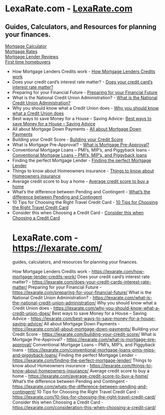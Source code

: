 <h1>LexaRate.com - <a href="https://lexarate.com/">LexaRate.com</a></h1>
<h2>Guides, Calculators, and Resources for planning your finances.</h2>
<a href="https://lexarate.com/mortgages/mortgage-calculator/">Mortgage Calculator</a>
<br>
<a href="https://lexarate.com/mortgages/mortgage-rates/">Mortgage Rates</a>
<br>
<a href="https://lexarate.com/mortgages/lender-reviews/">Mortgage Lender Reviews</a>
<br>
<a href="https://lexarate.com/mortgages/first-time-home-buyers/">First time homebuyers</a>

<ul>
<li>How Mortgage Lenders Credits work - <a href="https://lexarate.com/how-mortgage-lender-credits-work/">How Mortgage Lenders Credits work</a></li> 
  
  <li>Does your credit card’s interest rate matter? - <a href="https://lexarate.com/does-your-credit-cards-interest-rate-matter/">Does your credit card’s interest rate matter?</a></li> 
  
<li>Preparing for your Financial Future - <a href="https://lexarate.com/preparing-for-your-financial-future/">Preparing for your Financial Future</a></li>
  
<li>What is the National Credit Union Administration? - <a href="https://lexarate.com/what-is-the-national-credit-union-administration">What is the National Credit Union Administration?</a></li>
  
<li>Why you should know what a Credit Union does - <a href="https://lexarate.com/why-you-should-know-what-a-credit-union-does/">Why you should know what a Credit Union does</a></li>
  
<li>Best ways to save Money for a House – Saving Advice- <a href="https://lexarate.com/best-ways-to-save-money-for-a-house-saving-advice/">Best ways to save Money for a House – Saving Advice</a></li>
  
<li>All about Mortgage Down Payments - <a href="https://lexarate.com/all-about-mortgage-down-payments/">All about Mortgage Down Payments</a></li>
  
<li>Building your Credit Score - <a href="https://lexarate.com/building-your-credit-score/">Building your Credit Score</a></li>
  
<li>What is Mortgage Pre-Approval? - <a href="https://lexarate.com/what-is-mortgage-pre-approval/">What is Mortgage Pre-Approval?</a></li>
  
<li>Conventional Mortgage Loans – PMI’s, MIP’s, and Piggyback loans - <a href="https://lexarate.com/conventional-mortgage-loans-pmis-mips-and-piggyback-loans/">Conventional Mortgage Loans – PMI’s, MIP’s, and Piggyback loans</a></li>
  
<li>Finding the perfect Mortgage Lender - <a href="https://lexarate.com/finding-the-perfect-mortgage-lender/">Finding the perfect Mortgage Lender</a></li>
  
<li>Things to know about Homeowners insurance - <a href="https://lexarate.com/things-to-know-about-homeowners-insurance/">Things to know about Homeowners insurance</a></li>
  
  <li>Average credit score to buy a home - <a href="https://lexarate.com/average-credit-score-to-buy-a-home/">Average credit score to buy a home</a></li>  
  
<li>What’s the difference between Pending and Contingent - <a href="https://lexarate.com/whats-the-difference-between-pending-and-contingent/">What’s the difference between Pending and Contingent</a></li>
 
<li>10 Tips for Choosing the Right Travel Credit Card - <a href="https://lexarate.com/10-tips-for-choosing-the-right-travel-credit-card/">10 Tips for Choosing the Right Travel Credit Card</a></li>  
  
  <li>Consider this when Choosing a Credit Card - <a href="https://lexarate.com/consideration-this-when-choosing-a-credit-card/">Consider this when Choosing a Credit Card</a></li>   
  

# LexaRate.com - https://lexarate.com/
guides, calculators, and resources for planning your finances.

How Mortgage Lenders Credits work - https://lexarate.com/how-mortgage-lender-credits-work/
Does your credit card’s interest rate matter? - https://lexarate.com/does-your-credit-cards-interest-rate-matter/
Preparing for your Financial Future - https://lexarate.com/preparing-for-your-financial-future/
What is the National Credit Union Administration? - https://lexarate.com/what-is-the-national-credit-union-administration/
Why you should know what a Credit Union does - https://lexarate.com/why-you-should-know-what-a-credit-union-does/
Best ways to save Money for a House – Saving Advice - https://lexarate.com/best-ways-to-save-money-for-a-house-saving-advice/
All about Mortgage Down Payments - https://lexarate.com/all-about-mortgage-down-payments/
Building your Credit Score - https://lexarate.com/building-your-credit-score/
What is Mortgage Pre-Approval? - https://lexarate.com/what-is-mortgage-pre-approval/
Conventional Mortgage Loans – PMI’s, MIP’s, and Piggyback loans - https://lexarate.com/conventional-mortgage-loans-pmis-mips-and-piggyback-loans/
Finding the perfect Mortgage Lender - https://lexarate.com/finding-the-perfect-mortgage-lender/
Things to know about Homeowners insurance - https://lexarate.com/things-to-know-about-homeowners-insurance/
Average credit score to buy a home - https://lexarate.com/average-credit-score-to-buy-a-home/
What’s the difference between Pending and Contingent - https://lexarate.com/whats-the-difference-between-pending-and-contingent/
10 Tips for Choosing the Right Travel Credit Card - https://lexarate.com/10-tips-for-choosing-the-right-travel-credit-card/
Consider this when Choosing a Credit Card - https://lexarate.com/consideration-this-when-choosing-a-credit-card/
